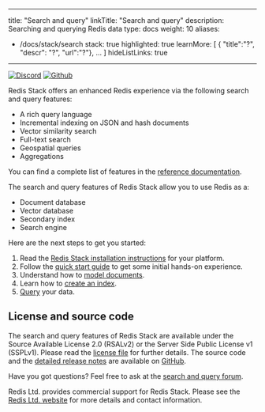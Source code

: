 
---
title: "Search and query"
linkTitle: "Search and query"
description: Searching and querying Redis data
type: docs
weight: 10
aliases: 
 - /docs/stack/search
stack: true
highlighted: true
learnMore: [ { "title":"?", "descr": "?", "url":"?"}, ... ]
hideListLinks: true
---


[![Discord](https://img.shields.io/discord/697882427875393627?style=flat-square)](https://discord.gg/xTbqgTB)
[![Github](https://img.shields.io/static/v1?label=&message=repository&color=5961FF&logo=github)](https://github.com/RediSearch/RediSearch/)

Redis Stack offers an enhanced Redis experience via the following search and query features:

- A rich query language
- Incremental indexing on JSON and hash documents
- Vector similarity search
- Full-text search
- Geospatial queries
- Aggregations

You can find a complete list of features in the [reference documentation](TODO).

The search and query features of Redis Stack allow you to use Redis as a:

- Document database
- Vector database
- Secondary index
- Search engine

Here are the next steps to get you started:

1. Read the [Redis Stack installation instructions](/docs/getting-started/install-stack/) for your platform.
2. Follow the [quick start guide](/docs/interact/search-and-query/quickstart/) to get some initial hands-on experience.
3. Understand how to [model documents](TODO).
4. Learn how to [create an index](TODO).
5. [Query](TODO) your data.

## License and source code

The search and query features of Redis Stack are available under the Source Available License 2.0 (RSALv2) or the Server Side Public License v1 (SSPLv1). Please read the [license file](https://raw.githubusercontent.com/RediSearch/RediSearch/master/LICENSE.txt) for further details. The source code and the [detailed release notes](https://github.com/RediSearch/RediSearch/releases) are available on [GitHub](https://github.com/RediSearch/RediSearch).

Have you got questions? Feel free to ask at the [search and query forum](https://forum.redis.com/c/modules/redisearch/).

Redis Ltd. provides commercial support for Redis Stack. Please see the [Redis Ltd. website](https://redis.com/redis-enterprise/technology/redis-search/#sds) for more details and contact information.

<!-- TODO: Add a short code that evaluates the 'learnMore' meta data>
